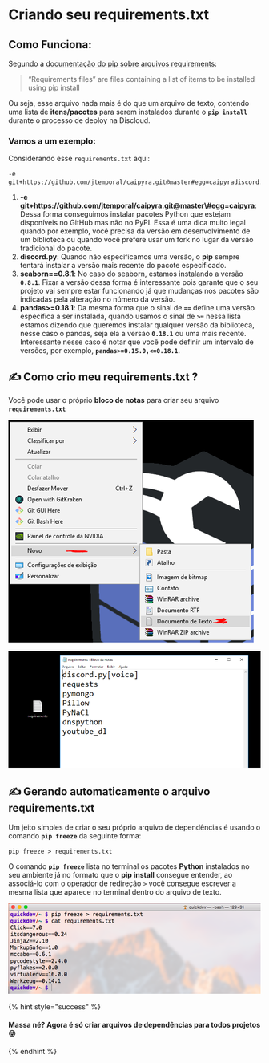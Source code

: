 # Criando seu requirements.txt

## Como Funciona:

Segundo a [documentação do pip sobre arquivos requirements](https://pip.pypa.io/en/stable/user_guide/#requirements-files):

> “Requirements files” are files containing a list of items to be installed using pip install

 Ou seja, esse arquivo nada mais é do que um arquivo de texto, contendo uma lista de **itens/pacotes** para serem instalados durante o **`pip install`** durante o processo de deploy na Discloud.

### Vamos a um exemplo:

 Considerando esse `requirements.txt` aqui:

```text
-e git+https://github.com/jtemporal/caipyra.git@master#egg=caipyradiscord.pyseaborn==0.8.1pandas>=0.18.1
```

1.  **-e git+https://github.com/jtemporal/caipyra.git@master\#egg=caipyra**: Dessa forma conseguimos instalar pacotes Python que estejam disponíveis no GitHub mas não no PyPI. Essa é uma dica muito legal quando por exemplo, você precisa da versão em desenvolvimento de um biblioteca ou quando você prefere usar um fork no lugar da versão tradicional do pacote. 
2. **discord.py**: Quando não especificamos uma versão, o **pip** sempre tentará instalar a versão mais recente do pacote especificado. 
3. **seaborn==0.8.1**: No caso do seaborn, estamos instalando a versão **`0.8.1`**. Fixar a versão dessa forma é interessante pois garante que o seu projeto vai sempre estar funcionando já que mudanças nos pacotes são indicadas pela alteração no número da versão. 
4.  **pandas&gt;=0.18.1**: Da mesma forma que o sinal de **`==`** define uma versão específica a ser instalada, quando usamos o sinal de **`>=`** nessa lista estamos dizendo que queremos instalar qualquer versão da biblioteca, nesse caso o pandas, seja ela a versão **`0.18.1`** ou uma mais recente. Interessante nesse caso é notar que você pode definir um intervalo de versões, por exemplo, **`pandas>=0.15.0,<=0.18.1`**.

## ✍ Como crio meu requirements.txt ?

Você pode usar o próprio **bloco de notas** para criar seu arquivo **`requirements.txt`**

![Criando um novo documento de texto e renomeando para &quot;requirements&quot;](../../../.gitbook/assets/image%20%286%29.png)

![Exemplo de do arquivo criado com algumas depend&#xEA;ncias j&#xE1; definidas  ](../../../.gitbook/assets/image%20%282%29.png)

## ✍ Gerando automaticamente o arquivo requirements.txt

 Um jeito simples de criar o seu próprio arquivo de dependências é usando o comando **`pip freeze`** da seguinte forma:

```text
pip freeze > requirements.txt
```

O comando **`pip freeze`** lista no terminal os pacotes **Python** instalados no seu ambiente já no formato que o **pip install** consegue entender, ao associá-lo com o operador de redireção `>` você consegue escrever a mesma lista que aparece no terminal dentro do arquivo de texto.

![](../../../.gitbook/assets/capturar%20%284%29.PNG)

{% hint style="success" %}
#### Massa né? Agora é só criar arquivos de dependências para todos projetos 😜
{% endhint %}

